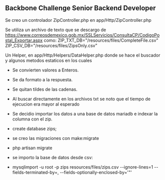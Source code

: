 ## Backbone Challenge Senior Backend Developer

Se creo un controlador ZipController.php en app/Http/ZipController.php

Se utiliza un archivo de texto que se descargo de https://www.correosdemexico.gob.mx/SSLServicios/ConsultaCP/CodigoPostal_Exportar.aspx como: ZIP_TXT_DB="/resources/files/CompleteFile.csv"
ZIP_CSV_DB="/resources/files/ZipsOnly.csv"

Un Helper, en app/Http/Helpers/DataHelper.php donde se hace el buscador y algunos metodos estaticos 
en los cuales 
- Se convierten valores a Enteros.
- Se da formato a la respuesta.
- Se quitan tildes de las cadenas.
- Al buscar directamente en los archivos txt se noto que el tiempo de ejecucion era mayor al esperado
- Se decidio importar los datos a una base de datos mariadb e indexar la columna con el zip.

- create database zips;
- se creo las migraciones con make:migrate
- php artisan migrate
- se importo la base de datos desde csv:
- mysqlimport -u root -p zips resources/files/zips.csv --ignore-lines=1 --fields-terminated-by=, --fields-optionally-enclosed-by='"'

